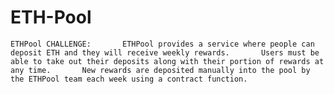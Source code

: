 # ETH-Pool
    ETHPool CHALLENGE:       ETHPool provides a service where people can deposit ETH and they will receive weekly rewards.       Users must be able to take out their deposits along with their portion of rewards at any time.       New rewards are deposited manually into the pool by the ETHPool team each week using a contract function.
